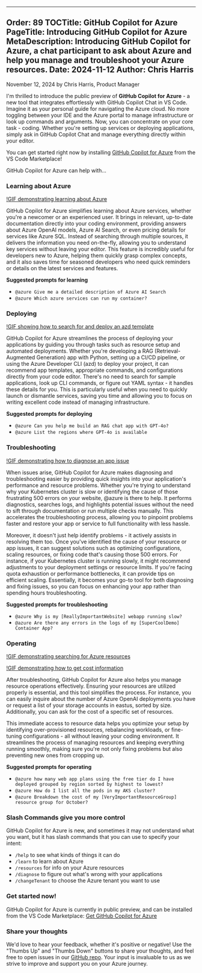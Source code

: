 
---
Order: 89
TOCTitle: GitHub Copilot for Azure
PageTitle: Introducing GitHub Copilot for Azure
MetaDescription: Introducing GitHub Copilot for Azure, a chat participant to ask about Azure and help you manage and troubleshoot your Azure resources.
Date: 2024-11-12
Author: Chris Harris
---

November 12, 2024 by Chris Harris, Product Manager

I'm thrilled to introduce the public preview of **GitHub Copilot for Azure** - a new tool that integrates effortlessly with GitHub Copilot Chat in VS Code. Imagine it as your personal guide for navigating the Azure cloud. No more toggling between your IDE and the Azure portal to manage infrastructure or look up commands and arguments. Now, you can concentrate on your core task - coding. Whether you're setting up services or deploying applications, simply ask in GitHub Copilot Chat and manage everything directly within your editor.

You can get started right now by installing [GitHub Copilot for Azure](https://aka.ms/GetGitHubCopilotForAzure) from the VS Code Marketplace!

GitHub Copilot for Azure can help with...

### Learning about Azure

[!GIF demonstrating learning about Azure](learn_10-11-2024.gif)

GitHub Copilot for Azure simplifies learning about Azure services, whether you're a newcomer or an experienced user. It brings in relevant, up-to-date documentation directly into your coding environment, providing answers about Azure OpenAI models, Azure AI Search, or even pricing details for services like Azure SQL. Instead of searching through multiple sources, it delivers the information you need on-the-fly, allowing you to understand key services without leaving your editor. This feature is incredibly useful for developers new to Azure, helping them quickly grasp complex concepts, and it also saves time for seasoned developers who need quick reminders or details on the latest services and features.

**Suggested prompts for learning**

- `@azure Give me a detailed description of Azure AI Search`
- `@azure Which azure services can run my container?`

### Deploying

[!GIF showing how to search for and deploy an azd template](deploy-init_10-11-2024.gif)

GitHub Copilot for Azure streamlines the process of deploying your applications by guiding you through tasks such as resource setup and automated deployments. Whether you're developing a RAG (Retrieval-Augmented Generation) app with Python, setting up a CI/CD pipeline, or using the Azure Developer CLI (azd) to deploy your project, it can recommend app templates, appropriate commands, and configurations directly from your code editor. There's no need to search for sample applications, look up CLI commands, or figure out YAML syntax - it handles these details for you. This is particularly useful when you need to quickly launch or dismantle services, saving you time and allowing you to focus on writing excellent code instead of managing infrastructure.


**Suggested prompts for deploying**

- `@azure Can you help me build an RAG chat app with GPT-4o?`
- `@azure List the regions where GPT-4o is available`

### Troubleshooting

[!GIF demonstrating how to diagnose an app issue](diagnose-logs_10-11-2024.gif)

When issues arise, GitHub Copilot for Azure makes diagnosing and troubleshooting easier by providing quick insights into your application's performance and resource problems. Whether you're trying to understand why your Kubernetes cluster is slow or identifying the cause of those frustrating 500 errors on your website, @azure is there to help. It performs diagnostics, searches logs, and highlights potential issues without the need to sift through documentation or run multiple checks manually. This accelerates the troubleshooting process, allowing you to pinpoint problems faster and restore your app or service to full functionality with less hassle.

Moreover, it doesn't just help identify problems - it actively assists in resolving them too. Once you've identified the cause of your resource or app issues, it can suggest solutions such as optimizing configurations, scaling resources, or fixing code that's causing those 500 errors. For instance, if your Kubernetes cluster is running slowly, it might recommend adjustments to your deployment settings or resource limits. If you're facing quota exhaustion or performance bottlenecks, it can provide tips on efficient scaling. Essentially, it becomes your go-to tool for both diagnosing and fixing issues, so you can focus on enhancing your app rather than spending hours troubleshooting.

**Suggested prompts for troubleshooting**


- `@azure Why is my [ReallyImportantWebsite] webapp running slow?`
- `@azure Are there any errors in the logs of my [SuperCoolDemo] Container App?`

### Operating

[!GIF demonstrating searching for Azure resources](view-resources_10-11-2024.gif)

[!GIF demonstrating how to get cost information](cost-breakdown_10-30-2024.gif)

After troubleshooting, GitHub Copilot for Azure also helps you manage resource operations effectively. Ensuring your resources are utilized properly is essential, and this tool simplifies the process. For instance, you can easily inquire about the number of Azure OpenAI deployments you have or request a list of your storage accounts in eastus, sorted by size. Additionally, you can ask for the cost of a specific set of resources.

This immediate access to resource data helps you optimize your setup by identifying over-provisioned resources, rebalancing workloads, or fine-tuning configurations - all without leaving your coding environment. It streamlines the process of managing resources and keeping everything running smoothly, making sure you're not only fixing problems but also preventing new ones from cropping up.

**Suggested prompts for operating**

- `@azure how many web app plans using the free tier do I have deployed grouped by region sorted by highest to lowest?`
- `@azure How do I list all the pods in my AKS cluster?`
- `@azure Breakdown the cost of my [VeryImportantResourceGroup] resource group for October?`

### Slash Commands give you more control

GitHub Copilot for Azure is new, and sometimes it may not understand what you want, but it has slash commands that you can use to specify your intent:

- `/help` to see what kinds of things it can do
- `/learn` to learn about Azure
- `/resources` for info on your Azure resources
- `/diagnose` to figure out what's wrong with your applications
- `/changeTenant` to choose the Azure tenant you want to use

### Get started now!

GitHub Copilot for Azure is currently in public preview, and can be installed from the VS Code Marketplace: [Get GitHub Copilot for Azure](https://aka.ms/GetGitHubCopilotForAzure)

### Share your thoughts

We'd love to hear your feedback, whether it's positive or negative! Use the "Thumbs Up" and "Thumbs Down" buttons to share your thoughts, and feel free to open issues in our [GitHub repo](https://aka.ms/GitHubCopilotForAzureRepo). Your input is invaluable to us as we strive to improve and support you on your Azure journey.

